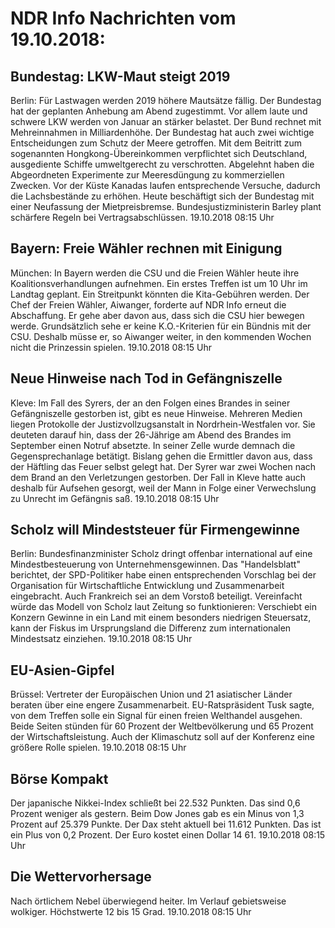 # NDR Info Nachrichten vom 19.10.2018:


## Bundestag: LKW-Maut steigt 2019
Berlin: Für Lastwagen werden 2019 höhere Mautsätze fällig. Der Bundestag hat der geplanten Anhebung am Abend zugestimmt. Vor allem laute und schwere LKW werden von Januar an stärker belastet. Der Bund rechnet mit Mehreinnahmen in Milliardenhöhe. Der Bundestag hat auch zwei wichtige Entscheidungen zum Schutz der Meere getroffen. Mit dem Beitritt zum sogenannten Hongkong-Übereinkommen verpflichtet sich Deutschland, ausgediente Schiffe umweltgerecht zu verschrotten. Abgelehnt haben die Abgeordneten Experimente zur Meeresdüngung zu kommerziellen Zwecken. Vor der Küste Kanadas laufen entsprechende Versuche, dadurch die Lachsbestände zu erhöhen. Heute beschäftigt sich der Bundestag mit einer Neufassung der Mietpreisbremse. Bundesjustizministerin Barley plant schärfere Regeln bei  Vertragsabschlüssen. 19.10.2018 08:15 Uhr 

## Bayern: Freie Wähler rechnen mit Einigung
München:	In Bayern werden die CSU und die Freien Wähler heute ihre Koalitionsverhandlungen aufnehmen. Ein erstes Treffen ist um 10 Uhr im Landtag geplant. Ein Streitpunkt könnten die Kita-Gebühren werden. Der Chef der Freien Wähler, Aiwanger, forderte auf NDR Info erneut die Abschaffung. Er gehe aber davon aus, dass sich die CSU hier bewegen werde. Grundsätzlich sehe er keine K.O.-Kriterien für ein Bündnis mit der CSU. Deshalb müsse er, so Aiwanger weiter, in den kommenden Wochen nicht die Prinzessin spielen. 19.10.2018 08:15 Uhr 

## Neue Hinweise nach Tod in Gefängniszelle
Kleve:	Im Fall des Syrers, der an den Folgen eines Brandes in seiner Gefängniszelle gestorben ist, gibt es neue Hinweise. Mehreren Medien liegen Protokolle der Justizvollzugsanstalt in Nordrhein-Westfalen vor. Sie deuteten darauf hin, dass der 26-Jährige am Abend des Brandes im September einen Notruf absetzte. In seiner Zelle wurde demnach die Gegensprechanlage betätigt. Bislang gehen die Ermittler davon aus, dass der Häftling das Feuer selbst gelegt hat. Der Syrer war zwei Wochen nach dem Brand an den Verletzungen gestorben. Der Fall in Kleve hatte auch deshalb für Aufsehen gesorgt, weil der Mann in Folge einer Verwechslung zu Unrecht im Gefängnis saß. 19.10.2018 08:15 Uhr 

## Scholz will Mindeststeuer für Firmengewinne
Berlin:	Bundesfinanzminister Scholz dringt offenbar international auf eine Mindestbesteuerung von Unternehmensgewinnen. Das "Handelsblatt" berichtet, der SPD-Politiker habe einen entsprechenden Vorschlag bei der Organisation für Wirtschaftliche Entwicklung und Zusammenarbeit eingebracht. Auch Frankreich sei an dem Vorstoß beteiligt. Vereinfacht würde das Modell von Scholz laut Zeitung so funktionieren: Verschiebt ein Konzern Gewinne in ein Land mit einem besonders niedrigen Steuersatz, kann der Fiskus im Ursprungsland die Differenz zum internationalen Mindestsatz einziehen. 19.10.2018 08:15 Uhr 

## EU-Asien-Gipfel
Brüssel:	Vertreter der Europäischen Union und 21 asiatischer Länder beraten über eine engere Zusammenarbeit. EU-Ratspräsident Tusk sagte, von dem Treffen solle ein Signal für einen freien Welthandel ausgehen. Beide Seiten stünden für 60 Prozent der Weltbevölkerung und 65 Prozent der Wirtschaftsleistung. Auch der Klimaschutz soll auf der Konferenz eine größere Rolle spielen. 19.10.2018 08:15 Uhr 

## Börse Kompakt
Der japanische Nikkei-Index schließt bei 22.532 Punkten. Das sind  0,6 Prozent weniger als gestern. Beim Dow Jones gab es ein Minus von 1,3 Prozent auf 25.379 Punkte. Der Dax steht aktuell bei 11.612 Punkten. Das ist ein Plus von 0,2 Prozent. Der Euro kostet einen Dollar 14 61. 19.10.2018 08:15 Uhr 

## Die Wettervorhersage
Nach örtlichem Nebel überwiegend heiter. Im Verlauf gebietsweise wolkiger. Höchstwerte 12 bis 15 Grad. 19.10.2018 08:15 Uhr 
